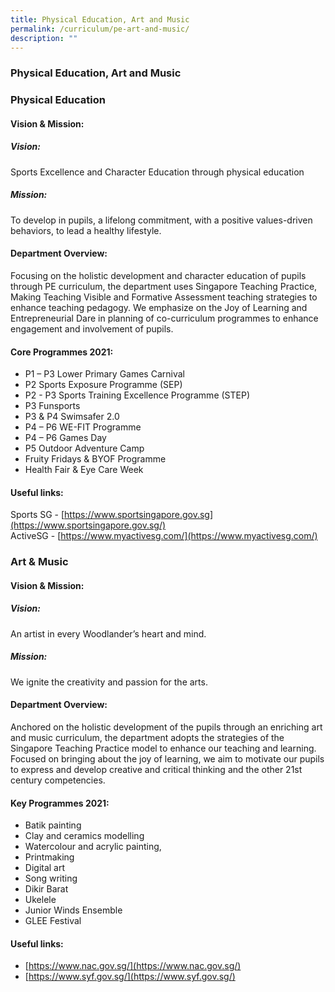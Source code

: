 ```yaml
---
title: Physical Education, Art and Music
permalink: /curriculum/pe-art-and-music/
description: ""
---
```

### **Physical Education, Art and Music**
### **Physical Education**
#### **Vision & Mission:**
##### **Vision**:
Sports Excellence and Character Education through physical education

##### **Mission:**
To develop in pupils, a lifelong commitment, with a positive values-driven behaviors, to lead a healthy lifestyle.

#### **Department Overview:**
Focusing on the holistic development and character education of pupils through PE curriculum, the department uses Singapore Teaching Practice, Making Teaching Visible and Formative Assessment teaching strategies to enhance teaching pedagogy. We emphasize on the Joy of Learning and Entrepreneurial Dare in planning of co-curriculum programmes to enhance engagement and involvement of pupils.

#### **Core Programmes 2021:**
*   P1 – P3 Lower Primary Games Carnival
*   P2 Sports Exposure Programme (SEP)
*   P2 - P3 Sports Training Excellence Programme (STEP)
*   P3 Funsports
*   P3 & P4 Swimsafer 2.0
*   P4 – P6 WE-FIT Programme
*   P4 – P6 Games Day
*   P5 Outdoor Adventure Camp
*   Fruity Fridays & BYOF Programme
*   Health Fair & Eye Care Week

#### **Useful links:**
Sports SG - [https://www.sportsingapore.gov.sg](https://www.sportsingapore.gov.sg/)<br>
ActiveSG - [https://www.myactivesg.com/](https://www.myactivesg.com/)

### **Art & Music**
#### **Vision & Mission:**
##### **Vision:**
An artist in every Woodlander’s heart and mind.

##### **Mission:**
We ignite the creativity and passion for the arts.

#### **Department Overview:**
Anchored on the holistic development of the pupils through an enriching art and music curriculum, the department adopts the strategies of the Singapore Teaching Practice model to enhance our teaching and learning. Focused on bringing about the joy of learning, we aim to motivate our pupils to express and develop creative and critical thinking and the other 21st century competencies.

#### **Key Programmes 2021:**
*   Batik painting
*   Clay and ceramics modelling
*   Watercolour and acrylic painting,
*   Printmaking
*   Digital art
*   Song writing
*   Dikir Barat
*   Ukelele
*   Junior Winds Ensemble
*   GLEE Festival

#### **Useful links:**
*   [https://www.nac.gov.sg/](https://www.nac.gov.sg/)
*   [https://www.syf.gov.sg/](https://www.syf.gov.sg/)





